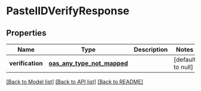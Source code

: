 # PastelIDVerifyResponse
## Properties

| Name | Type | Description | Notes |
|------------ | ------------- | ------------- | -------------|
| **verification** | [**oas_any_type_not_mapped**](.md) |  | [default to null] |

[[Back to Model list]](../README.md#documentation-for-models) [[Back to API list]](../README.md#documentation-for-api-endpoints) [[Back to README]](../README.md)

